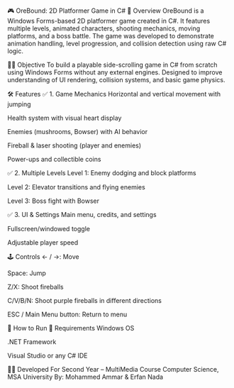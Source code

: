 🎮 OreBound: 2D Platformer Game in C#
📌 Overview
OreBound is a Windows Forms-based 2D platformer game created in C#. It features multiple levels, animated characters, shooting mechanics, moving platforms, and a boss battle. The game was developed to demonstrate animation handling, level progression, and collision detection using raw C# logic.

🧑‍💻 Objective
To build a playable side-scrolling game in C# from scratch using Windows Forms without any external engines. Designed to improve understanding of UI rendering, collision systems, and basic game physics.

🛠️ Features
✅ 1. Game Mechanics
Horizontal and vertical movement with jumping

Health system with visual heart display

Enemies (mushrooms, Bowser) with AI behavior

Fireball & laser shooting (player and enemies)

Power-ups and collectible coins

✅ 2. Multiple Levels
Level 1: Enemy dodging and block platforms

Level 2: Elevator transitions and flying enemies

Level 3: Boss fight with Bowser

✅ 3. UI & Settings
Main menu, credits, and settings

Fullscreen/windowed toggle

Adjustable player speed

🕹️ Controls
← / →: Move

Space: Jump

Z/X: Shoot fireballs

C/V/B/N: Shoot purple fireballs in different directions

ESC / Main Menu button: Return to menu

🧪 How to Run
🔹 Requirements
Windows OS

.NET Framework

Visual Studio or any C# IDE

🧑‍🎓 Developed For
Second Year – MultiMedia Course
Computer Science, MSA University
By: Mohammed Ammar & Erfan Nada

